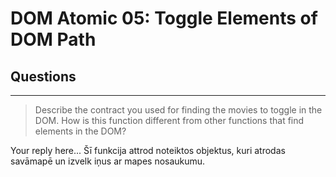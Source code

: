 # DOM Atomic 05: Toggle Elements of DOM Path

## Questions

---

> Describe the contract you used for finding the movies to toggle in the DOM. How is this function different from other functions that find elements in the DOM?

Your reply here... Šī funkcija attrod noteiktos objektus, kuri atrodas savāmapē un izvelk iņus ar mapes nosaukumu.